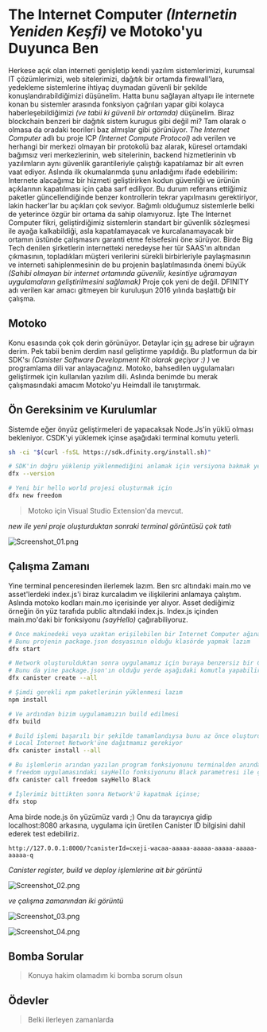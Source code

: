 # The Internet Computer _(Internetin Yeniden Keşfi)_ ve Motoko'yu Duyunca Ben

Herkese açık olan interneti genişletip kendi yazılım sistemlerimizi, kurumsal IT çözümlerimizi, web sitelerimizi, dağıtık bir ortamda firewall'lara, yedekleme sistemlerine ihtiyaç duymadan güvenli bir şekilde konuşlandırabildiğimizi düşünelim. Hatta bunu sağlayan altyapı ile internete konan bu sistemler arasında fonksiyon çağrıları yapar gibi kolayca haberleşebildiğimizi _(ve tabii ki güvenli bir ortamda)_ düşünelim. Biraz blockchain benzeri bir dağıtık sistem kurugus gibi değil mi? Tam olarak o olmasa da oradaki teorileri baz almışlar gibi görünüyor. _The Internet Computer_ adlı bu proje ICP _(Internet Compute Protocol)_ adı verilen ve herhangi bir merkezi olmayan bir protokolü baz alarak, küresel ortamdaki bağımsız veri merkezlerinin, web sitelerinin, backend hizmetlerinin vb yazılımların aynı güvenlik garantileriyle çalıştığı kapatılamaz bir alt evren vaat ediyor. Aslında ilk okumalarımda şunu anladığımı ifade edebilirim: Internete alacağımız bir hizmeti geliştirirken kodun güvenliği ve ürünün açıklarının kapatılması için çaba sarf ediliyor. Bu durum referans ettiğimiz paketler güncellendiğinde benzer kontrollerin tekrar yapılmasını gerektiriyor, lakin hacker'lar bu açıkları çok seviyor. Bağımlı olduğumuz sistemlerle belki de yeterince özgür bir ortama da sahip olamıyoruz. İşte The Internet Computer fikri, geliştirdiğimiz sistemlerin standart bir güvenlik sözleşmesi ile ayağa kalkabildiği, asla kapatılamayacak ve kurcalanamayacak bir ortamın üstünde çalışmasını garanti etme felsefesini öne sürüyor. Birde Big Tech denilen şirketlerin internetteki neredeyse her tür SAAS'ın altından çıkmasının, topladıkları müşteri verilerini sürekli birbirleriyle paylaşmasının ve interneti sahiplenmesinin de bu projenin başlatılmasında önemi büyük _(Sahibi olmayan bir internet ortamında güvenilir, kesintiye uğramayan uygulamaların geliştirilmesini sağlamak)_ Proje çok yeni de değil. DFINITY adı verilen kar amacı gitmeyen bir kuruluşun 2016 yılında başlattığı bir çalışma.

## Motoko

Konu esasında çok çok derin görünüyor. Detaylar için [şu](https://dfinity.org/) adrese bir uğrayın derim. Pek tabii benim derdim nasıl geliştirme yapıldığı. Bu platformun da bir SDK'sı _(Canister Software Development Kit olarak geçiyor :) )_ ve programlama dili var anlayacağınız. Motoko, bahsedilen uygulamaları geliştirmek için kullanılan yazılım dili. Aslında benimde bu merak çalışmasındaki amacım Motoko'yu Heimdall ile tanıştırmak.

## Ön Gereksinim ve Kurulumlar

Sistemde eğer önyüz geliştirmeleri de yapacaksak Node.Js'in yüklü olması bekleniyor. CSDK'yi yüklemek içinse aşağıdaki terminal komutu yeterli.

```bash
sh -ci "$(curl -fsSL https://sdk.dfinity.org/install.sh)"

# SDK'in doğru yüklenip yüklenmediğini anlamak için versiyona bakmak yeterli
dfx --version

# Yeni bir hello world projesi oluşturmak için
dfx new freedom
```

> Motoko için Visual Studio Extension'da mevcut.

_new ile yeni proje oluşturduktan sonraki terminal görüntüsü çok tatlı_

![Screenshot_01.png](./assets/Screenshot_01.png)

## Çalışma Zamanı

Yine terminal penceresinden ilerlemek lazım. Ben src altındaki main.mo ve asset'lerdeki index.js'i biraz kurcaladım ve ilişkilerini anlamaya çalıştım. Aslında motoko kodları main.mo içerisinde yer alıyor. Asset dediğimiz örneğin ön yüz tarafıda public altındaki index.js. Index.js içinden main.mo'daki bir fonksiyonu _(sayHello)_ çağırabiliyoruz.

```bash
# Önce makinedeki veya uzaktan erişilebilen bir Internet Computer ağına bağlanmak gerekiyor
# Bunu projenin package.json dosyasının olduğu klasörde yapmak lazım
dfx start

# Network oluşturulduktan sonra uygulamamız için buraya benzersiz bir Canister Id ile kayıt olmamız gerekiyor
# Bunu da yine package.json'ın olduğu yerde aşağıdaki komutla yapabiliriz 
dfx canister create --all

# Şimdi gerekli npm paketlerinin yüklenmesi lazım
npm install

# Ve ardından bizim uygulamamızın build edilmesi
dfx build

# Build işlemi başarılı bir şekilde tamamlandıysa bunu az önce oluşturduğumuz
# Local Internet Network'üne dağıtmamız gerekiyor
dfx canister install --all

# Bu işlemlerin arından yazılan program fonksiyonunu terminalden anından test edebiliriz
# freedom uygulamasındaki sayHello fonksiyonunu Black parametresi ile çalıştır
dfx canister call freedom sayHello Black

# İşlerimiz bittikten sonra Network'ü kapatmak içinse;
dfx stop
```

Ama birde node.js ön yüzümüz vardı ;) Onu da tarayıcıya gidip localhost:8080 arkasına, uygulama için üretilen Canister ID bilgisini dahil ederek test edebiliriz.

```text
http://127.0.0.1:8000/?canisterId=cxeji-wacaa-aaaaa-aaaaa-aaaaa-aaaaa-aaaaa-q
```

_Canister register, build ve deploy işlemlerine ait bir görüntü_

![Screenshot_02.png](./assets/Screenshot_02.png)

_ve çalışma zamanından iki görüntü_

![Screenshot_03.png](./assets/Screenshot_03.png)

![Screenshot_04.png](./assets/Screenshot_04.png)

## Bomba Sorular

> Konuya hakim olamadım ki bomba sorum olsun

## Ödevler

> Belki ilerleyen zamanlarda